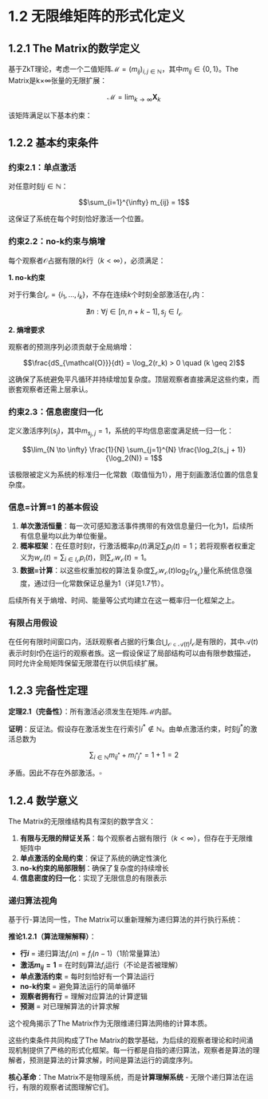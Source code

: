 # 1.2 无限维矩阵的形式化定义

## 1.2.1 The Matrix的数学定义

基于ZkT理论，考虑一个二值矩阵$\mathcal{M} = (m_{ij})_{i,j \in \mathbb{N}}$，其中$m_{ij} \in \{0,1\}$。The Matrix是k×∞张量的无限扩展：

$$\mathcal{M} = \lim_{k \to \infty} \mathbf{X}_k$$

该矩阵满足以下基本约束：

## 1.2.2 基本约束条件

### 约束2.1：单点激活

对任意时刻$j \in \mathbb{N}$：

$$\sum_{i=1}^{\infty} m_{ij} = 1$$

这保证了系统在每个时刻恰好激活一个位置。

### 约束2.2：no-k约束与熵增

每个观察者$\mathcal{O}$占据有限的$k$行（$k < \infty$），必须满足：

**1. no-k约束**

对于行集合$I_{\mathcal{O}} = \{i_1, ..., i_k\}$，不存在连续$k$个时刻全部激活在$I_{\mathcal{O}}$内：

$$\nexists n: \forall j \in [n, n+k-1], s_j \in I_{\mathcal{O}}$$

**2. 熵增要求**

观察者的预测序列必须贡献于全局熵增：

$$\frac{dS_{\mathcal{O}}}{dt} = \log_2(r_k) > 0 \quad (k \geq 2)$$

这确保了系统避免平凡循环并持续增加复杂度。顶层观察者直接满足这些约束，而嵌套观察者还需上层承认。

### 约束2.3：信息密度归一化

定义激活序列$(s_j)$，其中$m_{s_j,j} = 1$，系统的平均信息密度满足统一归一化：

$$\lim_{N \to \infty} \frac{1}{N} \sum_{j=1}^{N} \frac{\log_2(s_j + 1)}{\log_2(N)} = 1$$

该极限被定义为系统的标准归一化常数（取值恒为1），用于刻画激活位置的信息复杂度。

### 信息=计算=1 的基本假设

1. **单次激活恒量**：每一次可感知激活事件携带的有效信息量归一化为1，后续所有信息量均以此为单位衡量。
2. **概率框架**：在任意时刻$t$，行激活概率$p_i(t)$满足$\sum_i p_i(t)=1$；若将观察者权重定义为$w_{\mathcal{O}}(t) = \sum_{i\in I_{\mathcal{O}}} p_i(t)$，则$\sum_{\mathcal{O}} w_{\mathcal{O}}(t) = 1$。
3. **数据=计算**：以这些权重加权的算法复杂度$\sum_{\mathcal{O}} w_{\mathcal{O}}(t) \log_2(r_{k_{\mathcal{O}}})$量化系统信息强度，通过归一化常数保证总量为1（详见1.7节）。

后续所有关于熵增、时间、能量等公式均建立在这一概率归一化框架之上。

### 有限占用假设

在任何有限时间窗口内，活跃观察者占据的行集合$\bigcup_{\mathcal{O}\in\mathcal{A}(t)} I_{\mathcal{O}}$是有限的，其中$\mathcal{A}(t)$表示时刻$t$仍在运行的观察者族。这一假设保证了局部结构可以由有限参数描述，同时允许全局矩阵保留无限潜在行以供后续扩展。

## 1.2.3 完备性定理

**定理2.1（完备性）**：所有激活必须发生在矩阵$\mathcal{M}$内部。

**证明**：反证法。假设存在激活发生在行索引$i^* \notin \mathbb{N}$。由单点激活约束，时刻$j^*$的激活总数为

$$\sum_{i \in \mathbb{N}} m_{ij^*} + m_{i^*j^*} = 1 + 1 = 2$$

矛盾。因此不存在外部激活。$\square$

## 1.2.4 数学意义

The Matrix的无限维结构具有深刻的数学含义：

1. **有限与无限的辩证关系**：每个观察者占据有限行（$k < \infty$），但存在于无限维矩阵中
2. **单点激活的全局约束**：保证了系统的确定性演化
3. **no-k约束的局部限制**：确保了复杂度的持续增长
4. **信息密度的归一化**：实现了无限信息的有限表示

### 递归算法视角

基于行-算法同一性，The Matrix可以重新理解为递归算法的并行执行系统：

**推论1.2.1（算法理解解释）**：
- **行$i$** = 递归算法$f_i(n) = f_i(n-1)$（1阶常量算法）
- **激活$m_{ij} = 1$** = 在时刻$j$算法$f_i$运行（不论是否被理解）
- **单点激活约束** = 每时刻恰好有一个算法运行
- **no-k约束** = 避免算法运行的简单循环
- **观察者拥有行** = 理解对应算法的计算逻辑
- **预测** = 对已理解算法的计算求解

这个视角揭示了The Matrix作为无限维递归算法网络的计算本质。

这些约束条件共同构成了The Matrix的数学基础，为后续的观察者理论和时间涌现机制提供了严格的形式化框架。每一行都是自指的递归算法，观察者是算法的理解者，预测是算法的计算求解，时间是算法运行的调度序列。

**核心革命**：The Matrix不是物理系统，而是**计算理解系统** - 无限个递归算法在运行，有限的观察者试图理解它们。
